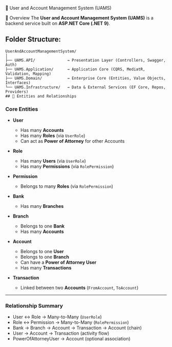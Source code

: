  🧭 User and Account Management System (UAMS)

 📘 Overview
    The **User and Account Management System (UAMS)** is a backend service built on **ASP.NET Core (.NET 9)**. 

Folder Structure:
 ---
    UserAndAccountManagementSystem/
    │
    ├── UAMS.API/              → Presentation Layer (Controllers, Swagger, Auth)
    ├── UAMS.Application/      → Application Core (CQRS, MediatR, Validation, Mapping)
    ├── UAMS.Domain/           → Enterprise Core (Entities, Value Objects, Interfaces)
    └── UAMS.Infrastructure/   → Data & External Services (EF Core, Repos, Providers)
    ## 🧩 Entities and Relationships

### Core Entities
- **User**
  - Has many **Accounts**
  - Has many **Roles** (via `UserRole`)
  - Can act as **Power of Attorney** for other Accounts

- **Role**
  - Has many **Users** (via `UserRole`)
  - Has many **Permissions** (via `RolePermission`)

- **Permission**
  - Belongs to many **Roles** (via `RolePermission`)

- **Bank**
  - Has many **Branches**

- **Branch**
  - Belongs to one **Bank**
  - Has many **Accounts**

- **Account**
  - Belongs to one **User**
  - Belongs to one **Branch**
  - Can have a **Power of Attorney User**
  - Has many **Transactions**

- **Transaction**
  - Linked between two **Accounts** (`FromAccount`, `ToAccount`)

---

### Relationship Summary
- User ↔ Role → Many-to-Many (`UserRole`)
- Role ↔ Permission → Many-to-Many (`RolePermission`)
- Bank → Branch → Account → Transaction → Account (chain)
- User → Account → Transaction (activity flow)
- PowerOfAttorneyUser → Account (optional association)
